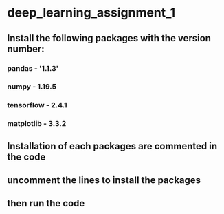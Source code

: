 # deep_learning_assignment_1

## Install the following packages with the version number:
### pandas - '1.1.3'
### numpy - 1.19.5
### tensorflow - 2.4.1
### matplotlib - 3.3.2

## Installation of each packages are commented in the code
## uncomment the lines to install the packages

## then run the code
